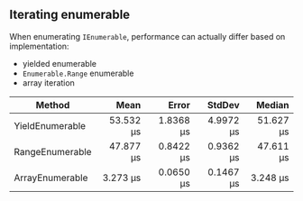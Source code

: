 ## Iterating enumerable

When enumerating `IEnumerable`, performance can actually differ based on implementation:

- yielded enumerable
- `Enumerable.Range` enumerable
- array iteration

|          Method |      Mean |     Error |    StdDev |    Median |
|---------------- |----------:|----------:|----------:|----------:|
| YieldEnumerable | 53.532 μs | 1.8368 μs | 4.9972 μs | 51.627 μs |
| RangeEnumerable | 47.877 μs | 0.8422 μs | 0.9362 μs | 47.611 μs |
| ArrayEnumerable |  3.273 μs | 0.0650 μs | 0.1467 μs |  3.248 μs |
